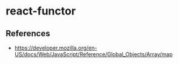# react-functor

## References

- <https://developer.mozilla.org/en-US/docs/Web/JavaScript/Reference/Global_Objects/Array/map>
